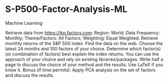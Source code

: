 # S-P500-Factor-Analysis-ML

Machine Learning

Retrieve data from 
https://jkp.factors.com:
Region: World;
Data Frequency: Monthly;
Theme/Factors: All Factors;
Weighting: Equal Weighted.
Retrieve monthly returns of the S&P 500 index. Find the data on the web.
Choose the latest 24 months and 100 factors of your choice.
Determine which factor(s) (or combination of factors) best explain the index returns. You can use the approach of your choice and rely on existing libraries/packages.
Write half a page to discuss the choice of your method and the results. Use LaTeX if you know it.
Bonus (if time permits): Apply PCA analysis on the set of factors and discuss the results.
